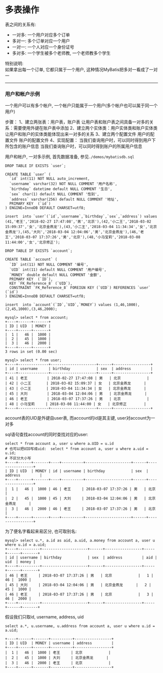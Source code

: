 # 多表操作


表之间的关系有:
- 一对多: 一个用户对应多个订单
- 多对一: 多个订单对应一个用户
- 一对一: 一个人对应一个身份证号
- 多对多: 一个学生被多个老师教, 一个老师教多个学生  

特别说明:  
    如果拿出每一个订单, 它都只属于一个用户, 这种情况MyBatis把多对一看成了一对一

-------------------------------------------------------------------

### 用户和帐户示例
一个用户可以有多个帐户, 一个帐户只能属于一个用户(多个帐户也可以属于同一个用户)

步骤：
1、建立两张表：用户表，账户表
     让用户表和账户表之间具备一对多的关系：需要使用外键在账户表中添加
2、建立两个实体类：用户实体类和账户实体类
    让用户和账户的实体类能体现出来一对多的关系
3、建立两个配置文件
  	用户的配置文件
		账户的配置文件
4、实现配置：
		当我们查询用户时，可以同时得到用户下所包含的账户信息
		当我们查询账户时，可以同时得到账户的所属用户信息

用户和帐户, 一对多示例, 首先数据准备, 参见`./demos/mybatisdb.sql`

```
DROP TABLE IF EXISTS `user`;

CREATE TABLE `user` (
  `id` int(11) NOT NULL auto_increment,
  `username` varchar(32) NOT NULL COMMENT '用户名称',
  `birthday` datetime default NULL COMMENT '生日',
  `sex` char(1) default NULL COMMENT '性别',
  `address` varchar(256) default NULL COMMENT '地址',
  PRIMARY KEY  (`id`)
) ENGINE=InnoDB DEFAULT CHARSET=utf8;

insert  into `user`(`id`,`username`,`birthday`,`sex`,`address`) values (41,'老王','2018-02-27 17:47:08','男','北京'),(42,'小二王','2018-03-02 15:09:37','女','北京金燕龙'),(43,'小二王','2018-03-04 11:34:34','女','北京金燕龙'),(45,'大刘','2018-03-04 12:04:06','男','北京金燕龙'),(46,'老王','2018-03-07 17:37:26','男','北京'),(48,'小马宝莉','2018-03-08 11:44:00','女','北京修正');

DROP TABLE IF EXISTS `account`;

CREATE TABLE `account` (
  `ID` int(11) NOT NULL COMMENT '编号',
  `UID` int(11) default NULL COMMENT '用户编号',
  `MONEY` double default NULL COMMENT '金额',
  PRIMARY KEY  (`ID`),
  KEY `FK_Reference_8` (`UID`),
  CONSTRAINT `FK_Reference_8` FOREIGN KEY (`UID`) REFERENCES `user` (`id`)
) ENGINE=InnoDB DEFAULT CHARSET=utf8;

insert  into `account`(`ID`,`UID`,`MONEY`) values (1,46,1000),(2,45,1000),(3,46,2000);
```

```
mysql> select * from account;
+----+------+-------+
| ID | UID  | MONEY |
+----+------+-------+
|  1 |   46 |  1000 |
|  2 |   45 |  1000 |
|  3 |   46 |  2000 |
+----+------+-------+
3 rows in set (0.00 sec)

mysql> select * from user;
+----+--------------+---------------------+------+-----------------+
| id | username     | birthday            | sex  | address         |
+----+--------------+---------------------+------+-----------------+
| 41 | 老王         | 2018-02-27 17:47:08 | 男   | 北京            |
| 42 | 小二王       | 2018-03-02 15:09:37 | 女   | 北京金燕龙      |
| 43 | 小二王       | 2018-03-04 11:34:34 | 女   | 北京金燕龙      |
| 45 | 大刘         | 2018-03-04 12:04:06 | 男   | 北京金燕龙      |
| 46 | 老王         | 2018-03-07 17:37:26 | 男   | 北京            |
| 48 | 小马宝莉     | 2018-03-08 11:44:00 | 女   | 北京修正        |
+----+--------------+---------------------+------+-----------------+
```

account表的UID是外键自user表, 而account的id是其主键, user对account为一对多  

sql语句查找account的同时查找对应的user:

```
select * from account a, user u where a.UID = u.id 
# 也可以把UID写成uid:  select * from account a, user u where a.uid = u.id;
# 不区分大小写
+----+------+-------+----+----------+---------------------+------+-----------------+
| ID | UID  | MONEY | id | username | birthday            | sex  | address         |
+----+------+-------+----+----------+---------------------+------+-----------------+
|  1 |   46 |  1000 | 46 | 老王     | 2018-03-07 17:37:26 | 男   | 北京            |
|  2 |   45 |  1000 | 45 | 大刘     | 2018-03-04 12:04:06 | 男   | 北京金燕龙      |
|  3 |   46 |  2000 | 46 | 老王     | 2018-03-07 17:37:26 | 男   | 北京            |
+----+------+-------+----+----------+---------------------+------+-----------------+
```

为了便名字看起来易区分, 也可取别名:

```
mysql> select u.*, a.id as aid, a.uid, a.money from account a, user u where u.id = a.uid;
+----+----------+---------------------+------+-----------------+-----+------+-------+
| id | username | birthday            | sex  | address         | aid | uid  | money |
+----+----------+---------------------+------+-----------------+-----+------+-------+
| 46 | 老王     | 2018-03-07 17:37:26 | 男   | 北京            |   1 |   46 |  1000 |
| 45 | 大刘     | 2018-03-04 12:04:06 | 男   | 北京金燕龙      |   2 |   45 |  1000 |
| 46 | 老王     | 2018-03-07 17:37:26 | 男   | 北京            |   3 |   46 |  2000 |
+----+----------+---------------------+------+-----------------+-----+------+-------+
```

假设我们只取id, username, address, uid

```
select a.*, u.username, u.address from account a, user u where u.id = a.uid;

+----+------+-------+----------+-----------------+
| ID | UID  | MONEY | username | address         |
+----+------+-------+----------+-----------------+
|  1 |   46 |  1000 | 老王     | 北京            |
|  2 |   45 |  1000 | 大刘     | 北京金燕龙      |
|  3 |   46 |  2000 | 老王     | 北京            |
+----+------+-------+----------+-----------------+
```
